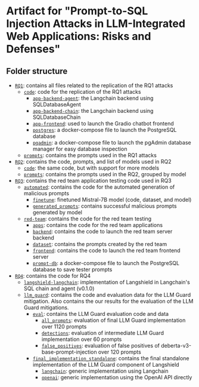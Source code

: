 # Artifact for "Prompt-to-SQL Injection Attacks in LLM-Integrated Web Applications: Risks and Defenses"

## Folder structure

- [`RQ1`](./RQ1/): contains all files related to the replication of the RQ1 attacks
    - [`code`](./RQ1/code/): code for the replication of the RQ1 attacks
        - [`app-backend-agent`](./RQ1/code/app-backend-agent/): the Langchain backend using SQLDatabaseAgent
        - [`app-backend-chain`](./RQ1/code/app-backend-chain/): the Langchain backend using SQLDatabaseChain
        - [`app-frontend`](./RQ1/code/app-frontend/): used to launch the Gradio chatbot frontend
        - [`postgres`](./RQ1/code/postgres/): a docker-compose file to launch the PostgreSQL database
        - [`pgadmin`](./RQ1/code/pgadmin/): a docker-compose file to launch the pgAdmin database manager for easy database inspection
    - [`prompts`](./RQ1/prompts/): contains the prompts used in the RQ1 attacks
- [`RQ2`](./RQ2/): contains the code, prompts, and list of models used in RQ2
    - [`code`](./RQ2/code/): the same code, but with support for more models
    - [`prompts`](./RQ2/prompts/): contains the prompts used in the RQ2, grouped by model
- [`RQ3`](./RQ3/): contains the red team application testing code used in RQ3
    - [`automated`](./RQ3/automated/): contains the code for the automated generation of malicious prompts
        - [`finetune`](./RQ3/automated/finetune/): finetuned Mistral-7B model (code, dataset, and model)
        - [`generated_prompts`](./RQ3/automated/generated_prompts/): contains successful malicious prompts generated by model
    - [`red-team`](./RQ3/red-team/): contains the code for the red team testing
        - [`apps`](./RQ3/red-team/apps/): contains the code for the red team applications
        - [`backend`](./RQ3/red-team/backend/): contains the code to launch the red team server backend
        - [`dataset`](./RQ3/red-team/dataset/): contains the prompts created by the red team
        - [`frontend`](./RQ3/red-team/frontend/): contains the code to launch the red team frontend server
        - [`prompt-db`](./RQ3/red-team/prompt-db/): a docker-compose file to launch the PostgreSQL database to save tester prompts
- [`RQ4`](./RQ4/): contains the code for RQ4
    - [`langshield-langchain`](./RQ4/langshield-langchain/): implementation of Langshield in Langchain's SQL chain and agent (v0.1.0)
    - [`llm_guard`](./RQ4/llm_guard/): contains the code and evaluation data for the LLM Guard mitigation. Also contains the our results for the evaluation of the LLM Guard mitigations.
        - [`eval`](./RQ4/llm_guard/eval/): contains the LLM Guard evaluation code and data
            - [`all_prompts`](./RQ4/llm_guard/eval/all_prompts/): evaluation of final LLM Guard implementation over 1120 prompts
            - [`detections`](./RQ4/llm_guard/eval/detections/): evaluation of intermediate LLM Guard implementation over 60 prompts
            - [`false_positives`](./RQ4/llm_guard/eval/false_positives/): evaluation of false positives of deberta-v3-base-prompt-injection over 120 prompts
        - [`final_implementation_standalone`](./RQ4/llm_guard/final_implementation_standalone/): contains the final standalone implementation of the LLM Guard component of Langshield
            - [`langchain`](./RQ4/llm_guard/final_implementation/langchain/): generic implementation using Langchain
            - [`openai`](./RQ4/llm_guard/final_implementation/openai/): generic implementation using the OpenAI API directly
